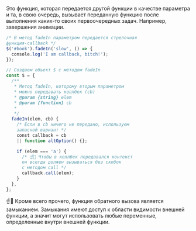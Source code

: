 Это функция, которая передается другой функции в качестве параметра и та, в свою очередь, вызывает переданную функцию после выполнения каких-то своих первоочередных задач. Например, завершения анимации.

```js
/* В метод fadeIn параметром передается стрелочная
функция-callback */
$('#book').fadeIn('slow', () => {
  console.log('I am callback, bitch!');
});

// Создаем объект $ с методом fadeIn
const $ = {
  /**
   * Метод fadeIn, которому вторым параметром
   * можно передавать коллбек (cb)
   * @param {string} elem
   * @param {function} cb
   *
   */
  fadeIn(elem, cb) {
    /* Если в cb ничего не передано, используем
    запасной вариант */
    const callback = cb
    || function altOption() {};

    if (elem === 'a') {
      /* ☝️🧐 Чтобы в коллбек передавался контекст
      он всегда должен вызываться без скобок
      с методом call */
      callback.call(elem);
    }
  },
};
```

☝️🧐 Кроме всего прочего, функция обратного вызова является замыканием. Замыкания имеют доступ к области видимости внешней функции, а значит могут использовать любые переменные, определенные внутри внешней функции.
